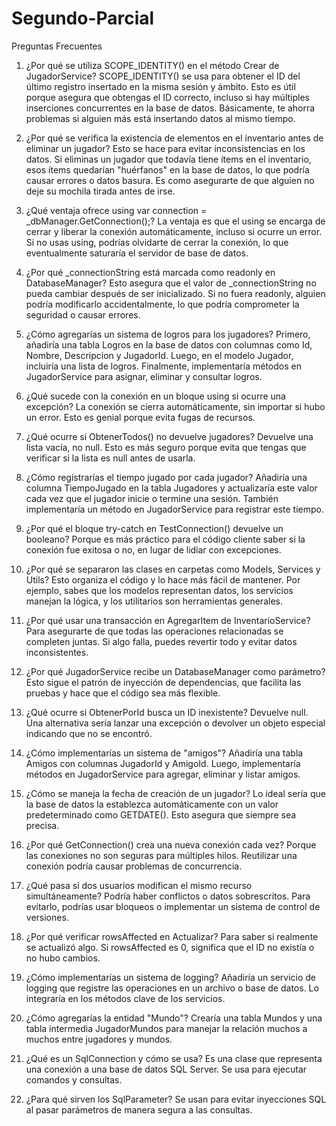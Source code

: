 # Segundo-Parcial          

Preguntas Frecuentes
1. ¿Por qué se utiliza SCOPE_IDENTITY() en el método Crear de JugadorService?
SCOPE_IDENTITY() se usa para obtener el ID del último registro insertado en la misma sesión y ámbito. Esto es útil porque asegura que obtengas el ID correcto, incluso si hay múltiples inserciones concurrentes en la base de datos. Básicamente, te ahorra problemas si alguien más está insertando datos al mismo tiempo.

2. ¿Por qué se verifica la existencia de elementos en el inventario antes de eliminar un jugador?
Esto se hace para evitar inconsistencias en los datos. Si eliminas un jugador que todavía tiene ítems en el inventario, esos ítems quedarían "huérfanos" en la base de datos, lo que podría causar errores o datos basura. Es como asegurarte de que alguien no deje su mochila tirada antes de irse.

3. ¿Qué ventaja ofrece using var connection = _dbManager.GetConnection();?
La ventaja es que el using se encarga de cerrar y liberar la conexión automáticamente, incluso si ocurre un error. Si no usas using, podrías olvidarte de cerrar la conexión, lo que eventualmente saturaría el servidor de base de datos.

4. ¿Por qué _connectionString está marcada como readonly en DatabaseManager?
Esto asegura que el valor de _connectionString no pueda cambiar después de ser inicializado. Si no fuera readonly, alguien podría modificarlo accidentalmente, lo que podría comprometer la seguridad o causar errores.

5. ¿Cómo agregarías un sistema de logros para los jugadores?
Primero, añadiría una tabla Logros en la base de datos con columnas como Id, Nombre, Descripcion y JugadorId. Luego, en el modelo Jugador, incluiría una lista de logros. Finalmente, implementaría métodos en JugadorService para asignar, eliminar y consultar logros.

6. ¿Qué sucede con la conexión en un bloque using si ocurre una excepción?
La conexión se cierra automáticamente, sin importar si hubo un error. Esto es genial porque evita fugas de recursos.

7. ¿Qué ocurre si ObtenerTodos() no devuelve jugadores?
Devuelve una lista vacía, no null. Esto es más seguro porque evita que tengas que verificar si la lista es null antes de usarla.

8. ¿Cómo registrarías el tiempo jugado por cada jugador?
Añadiría una columna TiempoJugado en la tabla Jugadores y actualizaría este valor cada vez que el jugador inicie o termine una sesión. También implementaría un método en JugadorService para registrar este tiempo.

9. ¿Por qué el bloque try-catch en TestConnection() devuelve un booleano?
Porque es más práctico para el código cliente saber si la conexión fue exitosa o no, en lugar de lidiar con excepciones.

10. ¿Por qué se separaron las clases en carpetas como Models, Services y Utils?
Esto organiza el código y lo hace más fácil de mantener. Por ejemplo, sabes que los modelos representan datos, los servicios manejan la lógica, y los utilitarios son herramientas generales.

11. ¿Por qué usar una transacción en AgregarItem de InventarioService?
Para asegurarte de que todas las operaciones relacionadas se completen juntas. Si algo falla, puedes revertir todo y evitar datos inconsistentes.

12. ¿Por qué JugadorService recibe un DatabaseManager como parámetro?
Esto sigue el patrón de inyección de dependencias, que facilita las pruebas y hace que el código sea más flexible.

13. ¿Qué ocurre si ObtenerPorId busca un ID inexistente?
Devuelve null. Una alternativa sería lanzar una excepción o devolver un objeto especial indicando que no se encontró.

14. ¿Cómo implementarías un sistema de "amigos"?
Añadiría una tabla Amigos con columnas JugadorId y AmigoId. Luego, implementaría métodos en JugadorService para agregar, eliminar y listar amigos.

15. ¿Cómo se maneja la fecha de creación de un jugador?
Lo ideal sería que la base de datos la establezca automáticamente con un valor predeterminado como GETDATE(). Esto asegura que siempre sea precisa.

16. ¿Por qué GetConnection() crea una nueva conexión cada vez?
Porque las conexiones no son seguras para múltiples hilos. Reutilizar una conexión podría causar problemas de concurrencia.

17. ¿Qué pasa si dos usuarios modifican el mismo recurso simultáneamente?
Podría haber conflictos o datos sobrescritos. Para evitarlo, podrías usar bloqueos o implementar un sistema de control de versiones.

18. ¿Por qué verificar rowsAffected en Actualizar?
Para saber si realmente se actualizó algo. Si rowsAffected es 0, significa que el ID no existía o no hubo cambios.

19. ¿Cómo implementarías un sistema de logging?
Añadiría un servicio de logging que registre las operaciones en un archivo o base de datos. Lo integraría en los métodos clave de los servicios.

20. ¿Cómo agregarías la entidad "Mundo"?
Crearía una tabla Mundos y una tabla intermedia JugadorMundos para manejar la relación muchos a muchos entre jugadores y mundos.

21. ¿Qué es un SqlConnection y cómo se usa?
Es una clase que representa una conexión a una base de datos SQL Server. Se usa para ejecutar comandos y consultas.

22. ¿Para qué sirven los SqlParameter?
Se usan para evitar inyecciones SQL al pasar parámetros de manera segura a las consultas.

